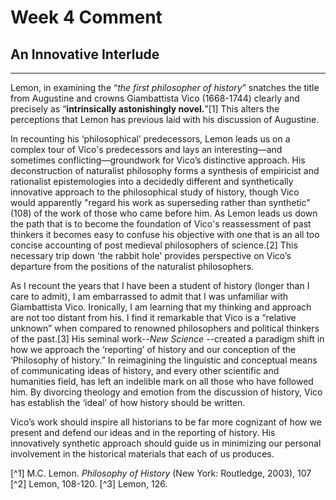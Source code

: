 # Week 4 Comment
## An Innovative Interlude
---
Lemon, in examining the “_the first philosopher of history_” snatches the title from Augustine and crowns Giambattista Vico (1668-1744) clearly and precisely as “**intrinsically astonishingly novel.**”[1]  This alters the perceptions that Lemon has previous laid with his discussion of Augustine.

In recounting his ‘philosophical’ predecessors, Lemon leads us on a complex tour of Vico's predecessors and lays an interesting—and sometimes conflicting—groundwork for Vico’s distinctive approach.  His deconstruction of naturalist philosophy forms a synthesis of  empiricist and rationalist epistemologies into a decidedly different and synthetically innovative approach to the philosophical study of history, though Vico would apparently "regard his work as superseding rather than synthetic"(108) of the work of those who came before him.  As Lemon leads us down the path that is to become the foundation of Vico's reassessment of past thinkers it becomes easy to confuse his objective with one that is an all too concise accounting of post medieval philosophers of science.[2]  This necessary trip down 'the rabbit hole' provides perspective on Vico’s departure from the positions of the naturalist philosophers.

As I recount the years that I have been a student of history (longer than I care to admit), I am embarrassed to admit that I was unfamiliar with Giambattista Vico.  Ironically, I am learning that my thinking and approach are not too distant from his.  I find it remarkable that Vico is a “relative unknown” when compared to renowned philosophers and political thinkers of the past.[3]  His seminal work--_New Science_ --created a paradigm shift in how we approach the ‘reporting’ of history and our conception of the ‘Philosophy of history.”  In reimagining the linguistic and conceptual means of communicating ideas of history, and every other scientific and humanities field, has left an indelible mark on all those who have followed him.  By divorcing theology and emotion from the discussion of history, Vico has establish the ‘ideal’ of how history should be written.  

Vico’s work should inspire all historians to be far more cognizant of how we present and defend our ideas and in the reporting of history.  His innovatively synthetic approach should guide us in minimizing our personal involvement in the historical materials that each of us produces.

[^1] M.C. Lemon. _Philosophy of History_ (New York: Routledge, 2003), 107
[^2] Lemon, 108-120.
[^3] Lemon, 126.
